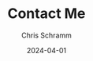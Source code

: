 ---
title: "Contact Me"
description: "Have a question or want to work together? I'd love to hear from you."
layout: "contact"
author: "Chris Schramm"
date: 2024-04-01
---